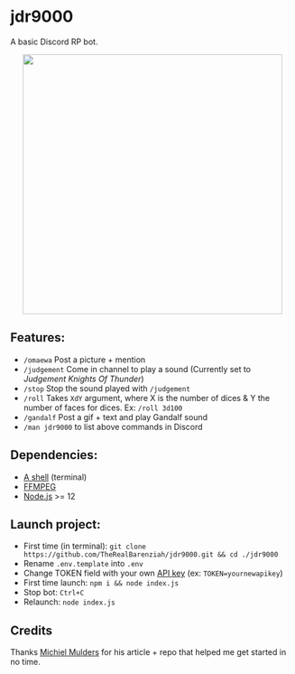 # jdr9000  
A basic Discord RP bot.  
<p align="center">
  <img width="460" height="460" src="https://i.ibb.co/FYBH6Xf/a-E2ebpp-460s.jpg">
</p>

## Features:  
-  `/omaewa` Post a picture + mention  
-  `/judgement` Come in channel to play a sound (Currently set to *Judgement Knights Of Thunder*)  
-  `/stop` Stop the sound played with `/judgement`  
-  `/roll` Takes `XdY` argument, where X is the number of dices & Y the number of faces for dices. Ex: `/roll 3d100`  
-  `/gandalf` Post a gif + text and play Gandalf sound  
-  `/man jdr9000` to list above commands in Discord  

## Dependencies:  
- [A shell](https://media.istockphoto.com/photos/sea-shell-picture-id862062360) (terminal)  
- [FFMPEG](https://www.ffmpeg.org/download.html)  
- [Node.js](https://nodejs.org/en/download/) >= 12  

## Launch project:  
-  First time (in terminal): `git clone https://github.com/TheRealBarenziah/jdr9000.git && cd ./jdr9000`  
-  Rename `.env.template` into `.env`  
-  Change TOKEN field with your own [API key](https://discord.com/developers/applications) (ex: `TOKEN=yournewapikey`)  
-  First time launch: `npm i && node index.js`  
-  Stop bot: `Ctrl+C`  
-  Relaunch: `node index.js`  

##  Credits
Thanks [Michiel Mulders](https://www.sitepoint.com/discord-bot-node-js/) for his article + repo that helped me get started in no time.